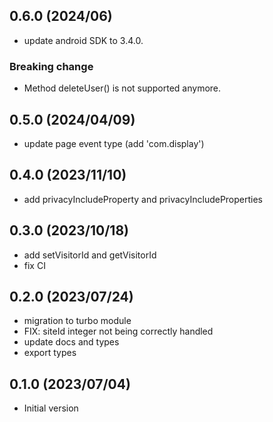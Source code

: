 ## 0.6.0 (2024/06)

- update android SDK to 3.4.0.

### Breaking change  

- Method deleteUser() is not supported anymore.

## 0.5.0 (2024/04/09)

- update page event type (add 'com.display')

## 0.4.0 (2023/11/10)

- add privacyIncludeProperty and privacyIncludeProperties

## 0.3.0 (2023/10/18)

- add setVisitorId and getVisitorId
- fix CI

## 0.2.0 (2023/07/24)

- migration to turbo module
- FIX: siteId integer not being correctly handled
- update docs and types
- export types

## 0.1.0 (2023/07/04)

- Initial version
